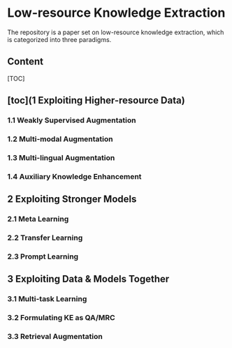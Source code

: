 # Low-resource Knowledge Extraction 

The repository is a paper set on low-resource knowledge extraction, which is categorized into three paradigms. 

## Content

[TOC]


## [toc](1 Exploiting Higher-resource Data)

### 1.1 Weakly Supervised Augmentation



### 1.2 Multi-modal Augmentation



### 1.3 Multi-lingual Augmentation



### 1.4 Auxiliary Knowledge Enhancement





## 2 Exploiting Stronger Models

### 2.1 Meta Learning




### 2.2 Transfer Learning



### 2.3 Prompt Learning




## 3 Exploiting Data & Models Together

### 3.1 Multi-task Learning


### 3.2 Formulating KE as QA/MRC


### 3.3 Retrieval Augmentation

